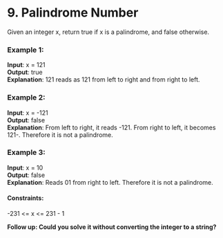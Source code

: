 # 9. Palindrome Number

Given an integer x, return true if x is a palindrome, and false otherwise.

### Example 1:

**Input**: x = 121 \
**Output**: true \
**Explanation**: 121 reads as 121 from left to right and from right to left.

### Example 2:

**Input**: x = -121 \
**Output**: false \
**Explanation**: From left to right, it reads -121. From right to left, it becomes 121-. Therefore it is not a palindrome.

### Example 3:

**Input**: x = 10 \
**Output**: false \
**Explanation**: Reads 01 from right to left. Therefore it is not a palindrome.

#### Constraints:

-231 <= x <= 231 - 1

**Follow up: Could you solve it without converting the integer to a string?**
